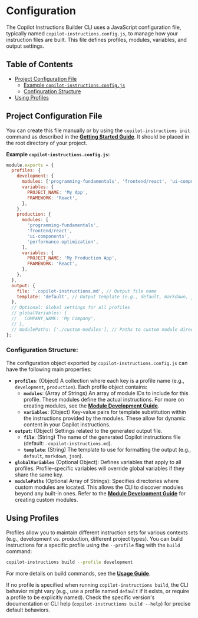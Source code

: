 # Configuration

The Copilot Instructions Builder CLI uses a JavaScript configuration file, typically named `copilot-instructions.config.js`, to manage how your instruction files are built. This file defines profiles, modules, variables, and output settings.

## Table of Contents
- [Project Configuration File](#project-configuration-file)
  - [Example `copilot-instructions.config.js`](#example-copilot-instructionsconfigjs)
  - [Configuration Structure](#configuration-structure)
- [Using Profiles](#using-profiles)

## Project Configuration File

You can create this file manually or by using the `copilot-instructions init` command as described in the **[Getting Started Guide](./getting-started.md#initialize-a-new-project)**. It should be placed in the root directory of your project.

**Example `copilot-instructions.config.js`:**
```javascript
module.exports = {
  profiles: {
    development: {
      modules: ['programming-fundamentals', 'frontend/react', 'ui-components'],
      variables: {
        PROJECT_NAME: 'My App',
        FRAMEWORK: 'React',
      },
    },
    production: {
      modules: [
        'programming-fundamentals',
        'frontend/react',
        'ui-components',
        'performance-optimization',
      ],
      variables: {
        PROJECT_NAME: 'My Production App',
        FRAMEWORK: 'React',
      },
    },
  },
  output: {
    file: '.copilot-instructions.md', // Output file name
    template: 'default', // Output template (e.g., default, markdown, json)
  },
  // Optional: Global settings for all profiles
  // globalVariables: {
  //   COMPANY_NAME: 'My Company',
  // },
  // modulePaths: ['./custom-modules'], // Paths to custom module directories
};
```

### Configuration Structure:

The configuration object exported by `copilot-instructions.config.js` can have the following main properties:

*   **`profiles`**: (Object) A collection where each key is a profile name (e.g., `development`, `production`). Each profile object contains:
    *   **`modules`**: (Array of Strings) An array of module IDs to include for this profile. These modules define the actual instructions. For more on creating modules, see the **[Module Development Guide](./module-development.md)**.
    *   **`variables`**: (Object) Key-value pairs for template substitution within the instructions provided by the modules. These allow for dynamic content in your Copilot instructions.
*   **`output`**: (Object) Settings related to the generated output file.
    *   **`file`**: (String) The name of the generated Copilot instructions file (default: `.copilot-instructions.md`).
    *   **`template`**: (String) The template to use for formatting the output (e.g., `default`, `markdown`, `json`).
*   **`globalVariables`** (Optional Object): Defines variables that apply to all profiles. Profile-specific variables will override global variables if they share the same key.
*   **`modulePaths`** (Optional Array of Strings): Specifies directories where custom modules are located. This allows the CLI to discover modules beyond any built-in ones. Refer to the **[Module Development Guide](./module-development.md)** for creating custom modules.

## Using Profiles

Profiles allow you to maintain different instruction sets for various contexts (e.g., development vs. production, different project types). You can build instructions for a specific profile using the `--profile` flag with the `build` command:

```bash
copilot-instructions build --profile development
```
For more details on build commands, see the **[Usage Guide](./usage.md#configuration-driven-operations)**.

If no profile is specified when running `copilot-instructions build`, the CLI behavior might vary (e.g., use a profile named `default` if it exists, or require a profile to be explicitly named). Check the specific version's documentation or CLI help (`copilot-instructions build --help`) for precise default behaviors.
